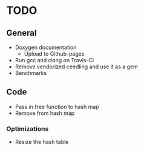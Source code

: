 # TODO

## General

* Doxygen documentation
    * Upload to Github-pages
* Run gcc and clang on Travis-CI
* Remove vendorized ceedling and use it as a gem
* Benchmarks

## Code

* Pass in free function to hash map
* Remove from hash map

### Optimizations

* Resize the hash table
